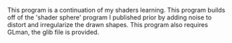 This program is a continuation of my shaders learning. This program builds off of the 'shader sphere' program I published prior by adding noise to distort and irregularize the drawn shapes. This program also requires GLman, the glib file is provided.
